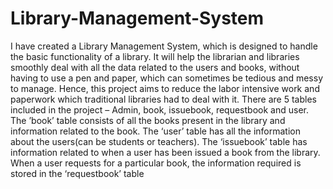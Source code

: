 # Library-Management-System

I have created a Library Management System, which is designed to handle the basic functionality 
of a library. It will help the librarian and libraries smoothly deal with all the data related to the 
users and books, without having to use a pen and paper, which can sometimes be tedious and 
messy to manage. Hence, this project aims to reduce the labor intensive work and paperwork 
which traditional libraries had to deal with it. There are 5 tables included in the project – Admin, 
book, issuebook, requestbook and user. 
The ’book’ table consists of all the books present in the library and information related to the 
book. The ‘user’ table has all the information about the users(can be students or teachers).
The ‘issuebook’ table has information related to when a user has been issued a book from the 
library. When a user requests for a particular book, the information required is stored in the 
‘requestbook’ table
